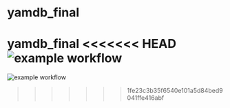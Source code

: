 # yamdb_final
yamdb_final
<<<<<<< HEAD
![example workflow](https://github.com/Ampolirosinvest/yamdb_final/actions/workflows/yamdb_workflow.yml/badge.svg)
=======
![example workflow](https://github.com/Ampolirosinvest/yamdb_final/actions/workflows/yamdb_workflow.yml/badge.svg)
>>>>>>> 1fe23c3b35f6540e101a5d84bed9041ffe416abf
